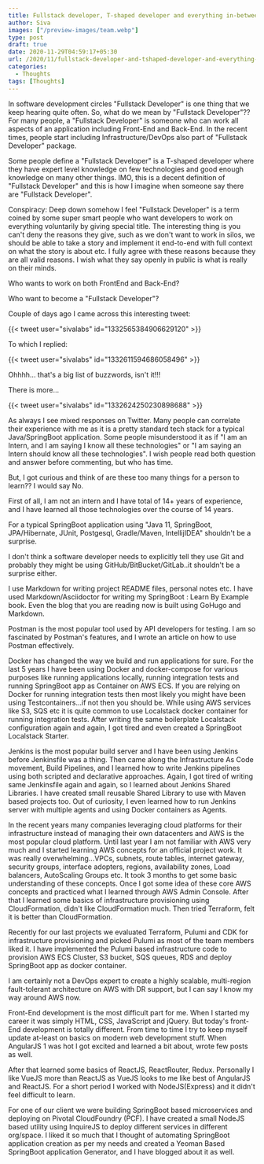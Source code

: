 ```yaml
---
title: Fullstack developer, T-shaped developer and everything in-between
author: Siva
images: ["/preview-images/team.webp"]
type: post
draft: true
date: 2020-11-29T04:59:17+05:30
url: /2020/11/fullstack-developer-and-tshaped-developer-and-everything-in-between/
categories:
  - Thoughts
tags: [Thoughts]
---
```


In software development circles "Fullstack Developer" is one thing that we keep hearing quite often.
So, what do we mean by "Fullstack Developer"?? 
For many people, a "Fullstack Developer" is someone who can work all aspects of an application including Front-End and Back-End.
In the recent times, people start including Infrastructure/DevOps also part of "Fullstack Developer" package.

Some people define a "Fullstack Developer" is a T-shaped developer where they have expert level knowledge on few technologies and good enough knowledge on many other things.
IMO, this is a decent definition of "Fullstack Developer" and this is how I imagine when someone say there are "Fullstack Developer". 

Conspiracy:
Deep down somehow I feel "Fullstack Developer" is a term coined by some super smart people who want developers to work on everything voluntarily by giving special title.
The interesting thing is you can't deny the reasons they give, such as we don't want to work in silos, 
we should be able to take a story and implement it end-to-end with full context on what the story is about etc.
I fully agree with these reasons because they are all valid reasons. I wish what they say openly in public is what is really on their minds. 

Who wants to work on both FrontEnd and Back-End?

Who want to become a "Fullstack Developer"?

Couple of days ago I came across this interesting tweet:

{{< tweet user="sivalabs" id="1332565384906629120" >}}

To which I replied:

{{< tweet user="sivalabs" id="1332611594686058496" >}}

Ohhhh... that's a big list of buzzwords, isn't it!!!

There is more...

{{< tweet user="sivalabs" id="1332624250230898688" >}}

As always I see mixed responses on Twitter. Many people can correlate their experience with me as it is a pretty standard tech stack for a typical Java/SpringBoot application.
Some people misunderstood it as if "I am an Intern, and I am saying I know all these technologies" or "I am saying an Intern should know all these technologies".
I wish people read both question and answer before commenting, but who has time.

But, I got curious and think of are these too many things for a person to learn?? I would say No.

First of all, I am not an intern and I have total of 14+ years of experience, and I have learned all those technologies over the course of 14 years.

For a typical SpringBoot application using "Java 11, SpringBoot, JPA/Hibernate, JUnit, Postgesql, Gradle/Maven, IntellijIDEA" shouldn't be a surprise.

I don't think a software developer needs to explicitly tell they use Git and probably they might be using GitHub/BitBucket/GitLab..it shouldn't be a surprise either.

I use Markdown for writing project README files, personal notes etc. I have used Markdown/Asciidoctor for writing my SpringBoot : Learn By Example book.
Even the blog that you are reading now is built using GoHugo and Markdown.

Postman is the most popular tool used by API developers for testing. I am so fascinated by Postman's features, and I wrote an article on how to use Postman effectively.

Docker has changed the way we build and run applications for sure. 
For the last 5 years I have been using Docker and docker-compose for various purposes like running applications locally, running integration tests and running SpringBoot app as Container on AWS ECS.
If you are relying on Docker for running integration tests then most likely you might have been using Testcontainers...if not then you should be.
While using AWS services like S3, SQS etc it is quite common to use Localstack docker container for running integration tests. 
After writing the same boilerplate Localstack configuration again and again, I got tired and even created a SpringBoot Localstack Starter.

Jenkins is the most popular build server and I have been using Jenkins before Jenkinsfile was a thing.
Then came along the Infrastructure As Code movement, Build Pipelines, and I learned how to write Jenkins pipelines using both scripted and declarative approaches. 
Again, I got tired of writing same Jenkinsfile again and again, so I learned about Jenkins Shared Libraries. I have created small reusable Shared Library to use with Maven based projects too.
Out of curiosity, I even learned how to run Jenkins server with multiple agents and using Docker containers as Agents. 

In the recent years many companies leveraging cloud platforms for their infrastructure instead of managing their own datacenters and AWS is the most popular cloud platform.
Until last year I am not familiar with AWS very much and I started learning AWS concepts for an official project work.
It was really overwhelming...VPCs, subnets, route tables, internet gateway, security groups, interface adopters, regions, availability zones, Load balancers, AutoScaling Groups etc.
It took 3 months to get some basic understanding of these concepts. Once I got some idea of these core AWS concepts and practiced what I learned through AWS Admin Console.
After that I learned some basics of infrastructure provisioning using CloudFormation, didn't like CloudFormation much. Then tried Terraform, felt it is better than CloudFormation.

Recently for our last projects we evaluated Terraform, Pulumi and CDK for infrastructure provisioning and picked Pulumi as most of the team members liked it.
I have implemented the Pulumi based infrastructure code to provision AWS ECS Cluster, S3 bucket, SQS queues, RDS and deploy SpringBoot app as docker container.

I am certainly not a DevOps expert to create a highly scalable, multi-region fault-tolerant architecture on AWS with DR support, but I can say I know my way around AWS now.

Front-End development is the most difficult part for me. When I started my career it was simply HTML, CSS, JavaScript and jQuery.
But today's front-End development is totally different. From time to time I try to keep myself update at-least on basics on modern web development stuff.
When AngularJS 1 was hot I got excited and learned a bit about, wrote few posts as well. 

After that learned some basics of ReactJS, ReactRouter, Redux. Personally I like VueJS more than ReactJS as VueJS looks to me like best of AngularJS and ReactJS.
For a short period I worked with NodeJS(Express) and it didn't feel difficult to learn.

For one of our client we were building SpringBoot based microservices and deploying on Pivotal CloudFoundry (PCF).
I have created a small NodeJS based utility using InquireJS to deploy different services in different org/space.
I liked it so much that I thought of automating SpringBoot application creation as per my needs and created a Yeoman Based SpringBoot application Generator, and I have blogged about it as well.



